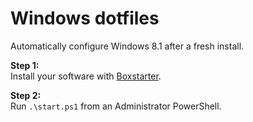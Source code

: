 Windows dotfiles
================
Automatically configure Windows 8.1 after a fresh install.

**Step 1:**   
Install your software with [Boxstarter](http://boxstarter.org/).

**Step 2:**  
Run `.\start.ps1` from an Administrator PowerShell.

